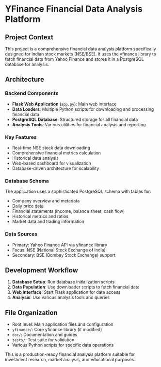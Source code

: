 
# YFinance Financial Data Analysis Platform

## Project Context

This project is a comprehensive financial data analysis platform specifically designed for Indian stock markets (NSE/BSE). It uses the yfinance library to fetch financial data from Yahoo Finance and stores it in a PostgreSQL database for analysis.

## Architecture

### Backend Components
- **Flask Web Application** (`app.py`): Main web interface
- **Data Loaders**: Multiple Python scripts for downloading and processing financial data
- **PostgreSQL Database**: Structured storage for all financial data
- **Analysis Tools**: Various utilities for financial analysis and reporting

### Key Features
- Real-time NSE stock data downloading
- Comprehensive financial metrics calculation
- Historical data analysis
- Web-based dashboard for visualization
- Database-driven architecture for scalability

### Database Schema
The application uses a sophisticated PostgreSQL schema with tables for:
- Company overview and metadata
- Daily price data
- Financial statements (income, balance sheet, cash flow)
- Historical metrics and ratios
- Market data and trading information

### Data Sources
- Primary: Yahoo Finance API via yfinance library
- Focus: NSE (National Stock Exchange of India)
- Secondary: BSE (Bombay Stock Exchange) support

## Development Workflow

1. **Database Setup**: Run database initialization scripts
2. **Data Population**: Use downloader scripts to fetch financial data
3. **Web Interface**: Start Flask application for data access
4. **Analysis**: Use various analysis tools and queries

## File Organization

- Root level: Main application files and configuration
- `yfinance/`: Core yfinance library (if modified)
- `doc/`: Documentation and guides
- `tests/`: Test suite for validation
- Various Python scripts for specific data operations

This is a production-ready financial analysis platform suitable for investment research, market analysis, and educational purposes.
